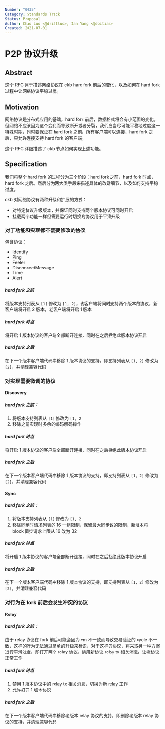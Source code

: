 ```yaml
---
Number: "0035"
Category: Standards Track
Status: Proposal
Author: Chao Luo <@driftluo>, Ian Yang <@doitian>
Created: 2021-07-01
---
```


# P2P 协议升级

## Abstract

这个 RFC 用于描述网络协议在 ckb hard fork 前后的变化，以及如何在 hard fork 过程中让网络协议平稳过度。

## Motivation

网络协议是分布式应用的基础，hard fork 前后，数据格式将会有小范围的变化，但网络不应该因为这个变化而导致断开或者分裂，我们应当尽可能平稳地过度这一特殊时期，同时要保证在 hard fork 之前，所有客户端可以连接，hard fork 之后，只允许连接支持 hard fork 的客户端。

这个 RFC 详细描述了 ckb 节点如何实现上述功能。

## Specification

我们将整个 hard fork 的过程分为三个阶段：hard fork 之前，hard fork 时点，hard fork 之后。然后分为两大类手段来描述具体的改动细节，以及如何支持平稳过度。

ckb 对网络协议有两种升级和扩展的方式：

- 对特定协议升级版本，并保证同时支持两个版本协议可同时开启
- 挂载两个功能一样但需要运行时切换的协议用于平滑升级

### 对于功能和实现都不需要修改的协议

包含协议：

- Identify
- Ping
- Feeler
- DisconnectMessage
- Time
- Alert

##### hard fork 之前

将版本支持列表从 `[1]` 修改为 `[1, 2]`，该客户端将同时支持两个版本的协议，新客户端将开启 2 版本，老客户端将开启 1 版本

##### hard fork 时点

将开启 1 版本协议的客户端全部断开连接，同时在之后拒绝此版本协议开启

##### hard fork 之后

在下一个版本客户端代码中移除 1 版本协议的支持，即支持列表从 `[1, 2]` 修改为 `[2]`，并清理兼容代码

### 对实现需要微调的协议

#### Discovery

##### hard fork 之前：

1. 将版本支持列表从 `[1]` 修改为 `[1, 2]`
2. 移除之前实现时多余的编码解码操作

##### hard fork 时点

将开启 1 版本协议的客户端全部断开连接，同时在之后拒绝此版本协议开启

##### hard fork 之后

在下一个版本客户端代码中移除 1 版本协议的支持，即支持列表从 `[1, 2]` 修改为 `[2]`，并清理兼容代码

#### Sync

##### hard fork 之前：

1. 将版本支持列表从 `[1]` 修改为 `[1, 2]`
2. 移除同步时请求列表的 16 一组限制，保留最大同步数的限制，新版本将 block 同步请求上限从 16 改为 32

##### hard fork 时点

将开启 1 版本协议的客户端全部断开连接，同时在之后拒绝此版本协议开启

##### hard fork 之后

在下一个版本客户端代码中移除 1 版本协议的支持，即支持列表从 `[1, 2]` 修改为 `[2]`，并清理兼容代码

### 对行为在 fork 前后会发生冲突的协议

#### Relay

##### hard fork 之前：

由于 relay 协议在 fork 前后可能会因为 vm 不一致而导致交易验证的 cycle 不一致，这样的行为无法通过简单的升级来标识，对于这样的协议，将采取另一种方案进行平滑过度，即打开两个 relay 协议，禁用新协议 relay tx 相关消息，让老协议正常工作

##### hard fork 时点

1. 禁用 1 版本协议中的 relay tx 相关消息，切换为新 relay 工作
2. 允许打开 1 版本协议

##### hard fork 之后

在下一个版本客户端代码中移除老版本 relay 协议的支持，即删除老版本 relay 协议的支持，并清理兼容代码
